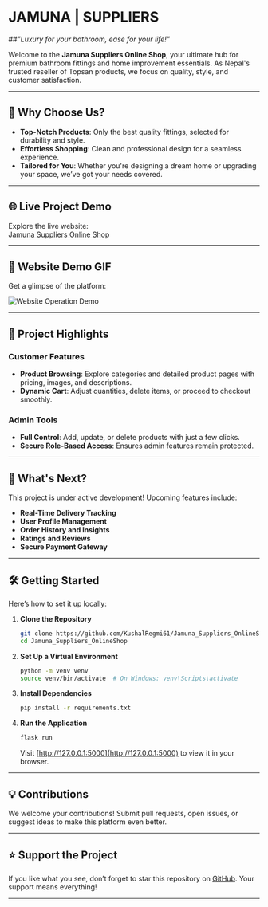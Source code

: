 # **JAMUNA | SUPPLIERS**  
##*"Luxury for your bathroom, ease for your life!"*  

Welcome to the **Jamuna Suppliers Online Shop**, your ultimate hub for premium bathroom fittings and home improvement essentials. As Nepal's trusted reseller of Topsan products, we focus on quality, style, and customer satisfaction.

---

## 🌟 **Why Choose Us?**  

- **Top-Notch Products**: Only the best quality fittings, selected for durability and style.  
- **Effortless Shopping**: Clean and professional design for a seamless experience.  
- **Tailored for You**: Whether you're designing a dream home or upgrading your space, we’ve got your needs covered.  

---

## 🌐 **Live Project Demo**  

Explore the live website:  
[Jamuna Suppliers Online Shop](https://example.com)  

---

## 🎥 **Website Demo GIF**  

Get a glimpse of the platform:  

![Website Operation Demo](https://github.com/KushalRegmi61/Jamuna_Suppliers_OnlineShop/assets/demo.gif)  

---

## 🚀 **Project Highlights**  

### **Customer Features**  
- **Product Browsing**: Explore categories and detailed product pages with pricing, images, and descriptions.  
- **Dynamic Cart**: Adjust quantities, delete items, or proceed to checkout smoothly.  

### **Admin Tools**  
- **Full Control**: Add, update, or delete products with just a few clicks.  
- **Secure Role-Based Access**: Ensures admin features remain protected.

---

## 🌱 **What's Next?**  

This project is under active development! Upcoming features include:  
- **Real-Time Delivery Tracking**  
- **User Profile Management**  
- **Order History and Insights**  
- **Ratings and Reviews**  
- **Secure Payment Gateway**  

---

## 🛠️ **Getting Started**  

Here’s how to set it up locally:  

1. **Clone the Repository**  
   ```bash
   git clone https://github.com/KushalRegmi61/Jamuna_Suppliers_OnlineShop.git
   cd Jamuna_Suppliers_OnlineShop
   ```  

2. **Set Up a Virtual Environment**  
   ```bash
   python -m venv venv
   source venv/bin/activate  # On Windows: venv\Scripts\activate
   ```  

3. **Install Dependencies**  
   ```bash
   pip install -r requirements.txt
   ```  

4. **Run the Application**  
   ```bash
   flask run
   ```  
   Visit [http://127.0.0.1:5000](http://127.0.0.1:5000) to view it in your browser.  

---

## 💡 **Contributions**  

We welcome your contributions! Submit pull requests, open issues, or suggest ideas to make this platform even better.  

---

## ⭐ **Support the Project**  

If you like what you see, don’t forget to star this repository on [GitHub](https://github.com/KushalRegmi61/Jamuna_Suppliers_OnlineShop). Your support means everything!  

---

